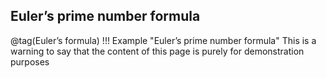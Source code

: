 ## Euler’s prime number formula

@tag(Euler’s formula)
!!! Example "Euler’s prime number formula"
    This is a warning to say that the content of this
    page is purely for demonstration purposes


    